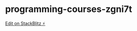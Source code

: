 # programming-courses-zgni7t

[Edit on StackBlitz ⚡️](https://stackblitz.com/edit/programming-courses-zgni7t)